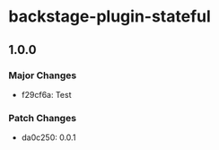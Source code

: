 # backstage-plugin-stateful

## 1.0.0

### Major Changes

- f29cf6a: Test

### Patch Changes

- da0c250: 0.0.1
